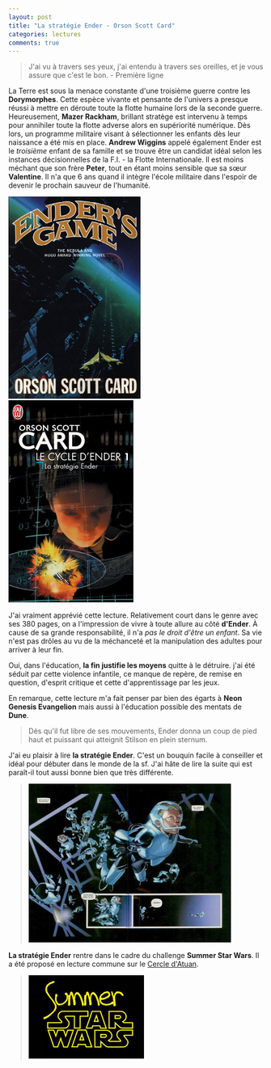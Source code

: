 ```yaml
---
layout: post
title: "La stratégie Ender - Orson Scott Card"
categories: lectures
comments: true
---
```



> J'ai vu à travers ses yeux, j'ai entendu à travers ses oreilles, et je vous assure que c'est le bon. - Première ligne

La Terre est sous la menace constante d'une troisième guerre contre les **Dorymorphes**. Cette espèce vivante et pensante de l'univers a presque réussi à mettre en déroute toute la flotte humaine lors de la seconde guerre. Heureusement, **Mazer Rackham**, brillant stratège est intervenu à temps pour annihiler toute la flotte adverse alors en supériorité numérique. Dès lors, un programme militaire visant à sélectionner les enfants dès leur naissance a été mis en place. **Andrew Wiggins** appelé également Ender est le *troisième* enfant de sa famille et se trouve être un candidat idéal selon les instances décisionnelles de la F.I. - la Flotte Internationale. Il est moins méchant que son frère **Peter**, tout en étant moins sensible que sa sœur **Valentine**. Il n'a que 6 ans quand il intègre l'école militaire dans l'espoir de devenir le prochain sauveur de l'humanité.

![Tor Books](https://github.com/homeostasie/bouquins/raw/master/_pics/lv/card_orson-scott/sender-1.jpg) 
![Poche](https://github.com/homeostasie/bouquins/raw/master/_pics/lv/card_orson-scott/sender-2.jpg) 

J'ai vraiment apprévié cette lecture. Relativement court dans le genre avec ses 380 pages, on a l'impression de vivre à toute allure au côté **d'Ender**. À cause de sa grande responsabilité, il n'a *pas le droit d'être un enfant*. Sa vie n'est pas drôles au vu de la méchanceté et la manipulation des adultes pour arriver à leur fin.

Oui, dans l'éducation, **la fin justifie les moyens** quitte à le détruire. j'ai été séduit par cette violence infantile, ce manque de repère, de remise en question, d'esprit critique et cette d'apprentissage par les jeux.

En remarque, cette lecture m'a fait penser par bien des égarts à **Neon Genesis Evangelion** mais aussi à l'éducation possible des mentats de **Dune**.

> Dès qu'il fut libre de ses mouvements, Ender donna un coup de pied haut et puissant qui atteignit Stilson en plein sternum.


J'ai eu plaisir à lire **la stratégie Ender**. C'est un bouquin facile à conseiller et idéal pour débuter dans le monde de la sf. J'ai hâte de lire la suite qui est paraît-il tout aussi bonne bien que très différente.

> ![fan art](https://github.com/homeostasie/bouquins/raw/master/_pics/lv/card_orson-scott/sender-3.jpg)

**La stratégie Ender** rentre dans le cadre du challenge **Summer Star Wars**. Il a été proposé en lecture commune sur le [Cercle d'Atuan](http://lecercle.atuan.org).

> [![SSW2](https://github.com/homeostasie/bouquins/raw/master/_pics/blog/2011/nw_sw.jpg)](http://rsfblog.canalblog.com)
